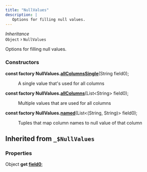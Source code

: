 ```yaml
---
title: "NullValues"
description: |
   Options for filling null values.
---
```

*Inheritance*  
<code>Object</code> &rsaquo;
 `NullValues`

 Options for filling null values.

### Constructors
<dl>
<dt>

<span class="dart-code"><strong>const factory NullValues.[allColumnsSingle](allColumnsSingle)</strong>(<span class="nobr">String field0</span>);</span>
</dt>
<dd>

 A single value that's used for all columns
</dd>
<dt>

<span class="dart-code"><strong>const factory NullValues.[allColumns](allColumns)</strong>(<span class="nobr">List\<String> field0</span>);</span>
</dt>
<dd>

 Multiple values that are used for all columns
</dd>
<dt>

<span class="dart-code"><strong>const factory NullValues.[named](named)</strong>(<span class="nobr">List\<(String, String)> field0</span>);</span>
</dt>
<dd>

 Tuples that map column names to null value of that column
</dd>
</dl>



## Inherited from `_$NullValues`

### Properties
<dl>
<dt>

<span class="dart-code">Object <strong>get [field0](field0)</strong>;</span>
</dt>
</dl>

